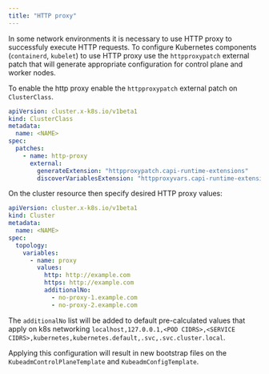 ```yaml
---
title: "HTTP proxy"
---
```


In some network environments it is necessary to use HTTP proxy to successfuly execute HTTP requests.
To configure Kubernetes components (`containerd`, `kubelet`) to use HTTP proxy use the `httpproxypatch`
external patch that will generate appropriate configuration for control plane and worker nodes.

To enable the http proxy enable the `httpproxypatch` external patch on `ClusterClass`.

```yaml
apiVersion: cluster.x-k8s.io/v1beta1
kind: ClusterClass
metadata:
  name: <NAME>
spec:
  patches:
    - name: http-proxy
      external:
        generateExtension: "httpproxypatch.capi-runtime-extensions"
        discoverVariablesExtension: "httpproxyvars.capi-runtime-extensions"
```

On the cluster resource then specify desired HTTP proxy values:

```yaml
apiVersion: cluster.x-k8s.io/v1beta1
kind: Cluster
metadata:
  name: <NAME>
spec:
  topology:
    variables:
      - name: proxy
        values:
          http: http://example.com
          https: http://example.com
          additionalNo:
            - no-proxy-1.example.com
            - no-proxy-2.example.com
```

The `additionalNo` list will be added to default pre-calculated values that apply on k8s networking
`localhost,127.0.0.1,<POD CIDRS>,<SERVICE CIDRS>,kubernetes,kubernetes.default,.svc,.svc.cluster.local`.

Applying this configuration will result in new bootstrap files on the `KubeadmControlPlaneTemplate`
and `KubeadmConfigTemplate`.
